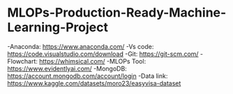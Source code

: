 # MLOPs-Production-Ready-Machine-Learning-Project
-Anaconda: https://www.anaconda.com/
-Vs code: https://code.visualstudio.com/download
-Git: https://git-scm.com/
-Flowchart: https://whimsical.com/
-MLOPs Tool: https://www.evidentlyai.com/
-MongoDB: https://account.mongodb.com/account/login
-Data link: https://www.kaggle.com/datasets/moro23/easyvisa-dataset